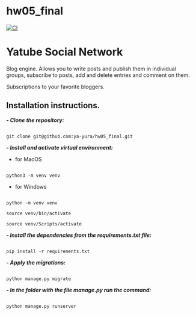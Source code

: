 # hw05_final

[![CI](https://github.com/yandex-praktikum/hw05_final/actions/workflows/python-app.yml/badge.svg?branch=master)](https://github.com/yandex-praktikum/hw05_final/actions/workflows/python-app.yml)


# Yatube Social Network



Blog engine. Allows you to write posts and publish them in individual groups, subscribe to posts, add and delete entries and comment on them.

Subscriptions to your favorite bloggers.



## Installation instructions.

***- Clone the repository:***

```

git clone git@github.com:ya-yura/hw05_final.git

```



***- Install and activate virtual environment:***

- for MacOS

```

python3 -m venv venv

```

- for Windows

```

python -m venv venv

source venv/bin/activate

source venv/Scripts/activate

```



***- Install the dependencies from the requirements.txt file:***

```

pip install -r requirements.txt

```



***- Apply the migrations:***

```

python manage.py migrate

```



***- In the folder with the file manage.py run the command:***

```

python manage.py runserver

```
